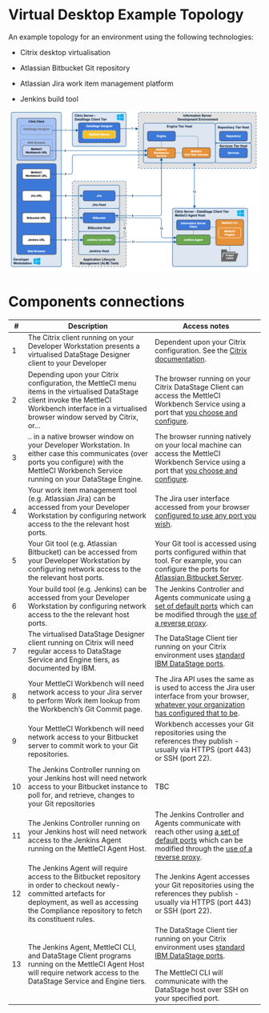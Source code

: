 # Virtual Desktop Example Topology

An example topology for an environment using the following technologies:

*   Citrix desktop virtualisation
    
*   Atlassian Bitbucket Git repository
    
*   Atlassian Jira work item management platform
    
*   Jenkins build tool
    

![](./attachments/Citrix%20Topology.png)

# Components connections

| **#** | **Description** | **Access notes** |
| --- | --- | --- |
| 1   | The Citrix client running on your Developer Workstation presents a virtualised DataStage Designer client to your Developer | Dependent upon your Citrix configuration. See the [Citrix documentation](https://docs.citrix.com/en-us/tech-zone/build/tech-papers/citrix-communication-ports.html). |
| 2   | Depending upon your Citrix configuration, the MettleCI menu items in the virtualised DataStage client invoke the MettleCI Workbench interface in a virtualised browser window served by Citrix, or… | The browser running on your Citrix DataStage Client can access the MettleCI Workbench Service using a port that [you choose and configure](../../installation-and-configuration/installing-mettleci-workbench/customizing-your-mettleci-workbench-installation/configuring-mettleci-workbench-to-use-a-custom-port-number.md). |
| 3   | .. in a native browser window on your Developer Workstation. In either case this communicates (over ports you configure) with the MettleCI Workbench Service running on your DataStage Engine. | The browser running natively on your local machine can access the MettleCI Workbench Service using a port that [you choose and configure](../../installation-and-configuration/installing-mettleci-workbench/customizing-your-mettleci-workbench-installation/configuring-mettleci-workbench-to-use-a-custom-port-number.md). |
| 4   | Your work item management tool (e.g. Atlassian Jira) can be accessed from your Developer Workstation by configuring network access to the the relevant host ports. | The Jira user interface accessed from your browser [configured to use any port you wish](https://confluence.atlassian.com/adminjiraserver/changing-jira-application-tcp-ports-938847762.html). |
| 5   | Your Git tool (e.g. Atlassian Bitbucket) can be accessed from your Developer Workstation by configuring network access to the the relevant host ports. | Your Git tool is accessed using ports configured within that tool. For example, you can configure the ports for [Atlassian Bitbucket Server](https://confluence.atlassian.com/bitbucketserverkb/which-ports-does-bitbucket-server-listen-on-and-what-are-they-used-for-806029586.html). |
| 6   | Your build tool (e.g. Jenkins) can be accessed from your Developer Workstation by configuring network access to the the relevant host ports. | The Jenkins Controller and Agents communicate using [a set of default ports](https://www.jenkins.io/doc/book/security/services/) which can be modified through the [use of a reverse proxy](https://www.jenkins.io/doc/book/system-administration/reverse-proxy-configuration-with-jenkins/). |
| 7   | The virtualised DataStage Designer client running on Citrix will need regular access to DataStage Service and Engine tiers, as documented by IBM. | The DataStage Client tier running on your Citrix environment uses [standard IBM DataStage ports](https://www.ibm.com/docs/en/iis/11.7?topic=computers-configuring-your-network). |
| 8   | Your MettleCI Workbench will need network access to your Jira server to perform Work item lookup from the Workbench’s Git Commit page. | The Jira API uses the same as is used to access the Jira user interface from your browser, [whatever your organization has configured that to be](https://confluence.atlassian.com/adminjiraserver/changing-jira-application-tcp-ports-938847762.html). |
| 9   | Your MettleCI Workbench will need network access to your Bitbucket server to commit work to your Git repositories. | Workbench accesses your Git repositories using the references they publish - usually via HTTPS (port 443) or SSH (port 22). |
| 10  | The Jenkins Controller running on your Jenkins host will need network access to your Bitbucket instance to poll for, and retrieve, changes to your Git repositories | TBC |
| 11  | The Jenkins Controller running on your Jenkins host will need network access to the Jenkins Agent running on the MettleCI Agent Host. | The Jenkins Controller and Agents communicate with reach other using [a set of default ports](https://www.jenkins.io/doc/book/security/services/) which can be modified through the [use of a reverse proxy](https://www.jenkins.io/doc/book/system-administration/reverse-proxy-configuration-with-jenkins/). |
| 12  | The Jenkins Agent will require access to the Bitbucket repository in order to checkout newly-committed artefacts for deployment, as well as accessing the Compliance repository to fetch its constituent rules. | The Jenkins Agent accesses your Git repositories using the references they publish - usually via HTTPS (port 443) or SSH (port 22). |
| 13  | The Jenkins Agent, MettleCI CLI, and DataStage Client programs running on the MettleCI Agent Host will require network access to the DataStage Service and Engine tiers. | The DataStage Client tier running on your Citrix environment uses [standard IBM DataStage ports](https://www.ibm.com/docs/en/iis/11.7?topic=computers-configuring-your-network).<br><br>The MettleCI CLI will communicate with the DataStage host over SSH on your specified port. |